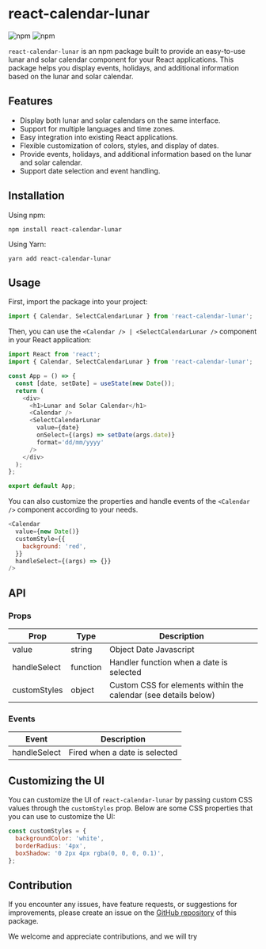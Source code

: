 # react-calendar-lunar

![npm](https://img.shields.io/npm/v/react-calendar-lunar?color=blue)
![npm](https://img.shields.io/npm/dw/react-calendar-lunar)

`react-calendar-lunar` is an npm package built to provide an easy-to-use lunar and solar calendar component for your React applications. This package helps you display events, holidays, and additional information based on the lunar and solar calendar.

## Features

- Display both lunar and solar calendars on the same interface.
- Support for multiple languages and time zones.
- Easy integration into existing React applications.
- Flexible customization of colors, styles, and display of dates.
- Provide events, holidays, and additional information based on the lunar and solar calendar.
- Support date selection and event handling.

## Installation

Using npm:

```
npm install react-calendar-lunar
```

Using Yarn:

```
yarn add react-calendar-lunar
```

## Usage

First, import the package into your project:

```javascript
import { Calendar, SelectCalendarLunar } from 'react-calendar-lunar';
```

Then, you can use the `<Calendar /> | <SelectCalendarLunar />` component in your React application:

```javascript
import React from 'react';
import { Calendar, SelectCalendarLunar } from 'react-calendar-lunar';

const App = () => {
  const [date, setDate] = useState(new Date());
  return (
    <div>
      <h1>Lunar and Solar Calendar</h1>
      <Calendar />
      <SelectCalendarLunar
        value={date}
        onSelect={(args) => setDate(args.date)}
        format='dd/mm/yyyy'
      />
    </div>
  );
};

export default App;
```

You can also customize the properties and handle events of the `<Calendar />` component according to your needs.

```javascript
<Calendar
  value={new Date()}
  customStyle={{
    background: 'red',
  }}
  handleSelect={(args) => {}}
/>
```

## API

### Props

| Prop         | Type     | Description                                                     |
| ------------ | -------- | --------------------------------------------------------------- |
| value        | string   | Object Date Javascript                                          |
| handleSelect | function | Handler function when a date is selected                        |
| customStyles | object   | Custom CSS for elements within the calendar (see details below) |

### Events

| Event        | Description                   |
| ------------ | ----------------------------- |
| handleSelect | Fired when a date is selected |

## Customizing the UI

You can customize the UI of `react-calendar-lunar` by passing custom CSS values through the `customStyles` prop. Below are some CSS properties that you can use to customize the UI:

```javascript
const customStyles = {
  backgroundColor: 'white',
  borderRadius: '4px',
  boxShadow: '0 2px 4px rgba(0, 0, 0, 0.1)',
};
```

## Contribution

If you encounter any issues, have feature requests, or suggestions for improvements, please create an issue on the [GitHub repository](https://github.com/huyneeee/react-calendar-lunar.git) of this package.

We welcome and appreciate contributions, and we will try
